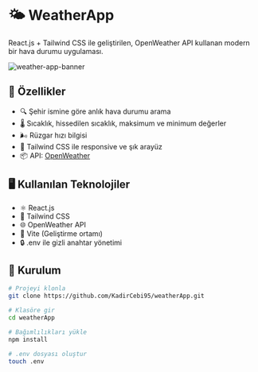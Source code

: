 # 🌤️ WeatherApp

React.js + Tailwind CSS ile geliştirilen, OpenWeather API kullanan modern bir hava durumu uygulaması.

![weather-app-banner](https://user-images.githubusercontent.com/your-image-url.jpg)

## 🚀 Özellikler

- 🔍 Şehir ismine göre anlık hava durumu arama
- 🌡️ Sıcaklık, hissedilen sıcaklık, maksimum ve minimum değerler
- 🌬️ Rüzgar hızı bilgisi
- 🎨 Tailwind CSS ile responsive ve şık arayüz
- 📦 API: [OpenWeather](https://openweathermap.org/api)

## 🖥️ Kullanılan Teknolojiler

- ⚛️ React.js
- 💨 Tailwind CSS
- 🌐 OpenWeather API
- 🧪 Vite (Geliştirme ortamı)
- 🔒 .env ile gizli anahtar yönetimi



## 🔧 Kurulum

```bash
# Projeyi klonla
git clone https://github.com/KadirCebi95/weatherApp.git

# Klasöre gir
cd weatherApp

# Bağımlılıkları yükle
npm install

# .env dosyası oluştur
touch .env
